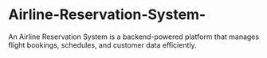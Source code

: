 # Airline-Reservation-System-
An Airline Reservation System is a backend-powered platform that manages flight bookings, schedules, and customer data efficiently.
